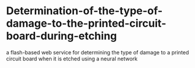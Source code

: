 # Determination-of-the-type-of-damage-to-the-printed-circuit-board-during-etching
a flash-based web service for determining the type of damage to a printed circuit board when it is etched using a neural network

